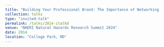 ```yaml
---
title: "Building Your Professional Brand: The Importance of Networking and Establishing a Research Story"
collection: talks
type: "invited-talk"
permalink: /talks/2014-italk8
venue: "NHERI Natural Hazards Research Summit 2024"
date: 2014
location: "College Park, MD"
---
```

